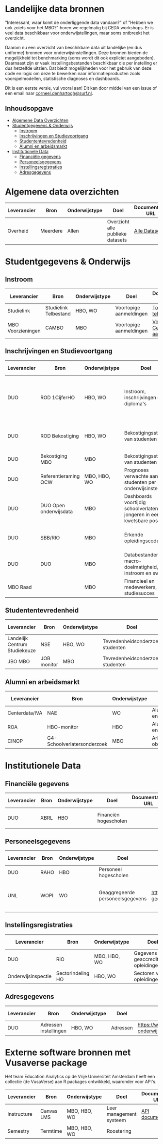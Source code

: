 # Landelijke data bronnen
"Interessant, waar komt de onderliggende data vandaan?" of "Hebben we ook zoiets voor het MBO?" horen we regelmatig bij CEDA workshops. Er is veel data beschikbaar voor onderwijstellingen, maar soms ontbreekt het overzicht. 

Daarom nu een overzicht van beschikbare data uit landelijke (en dus uniforme) bronnen voor onderwijsinstellingen. Deze bronnen bieden de mogelijkheid tot benchmarking (soms wordt dit ook expliciet aangeboden). Daarnaast zijn er vaak instellingsbestanden beschikbaar die per instelling er dus hetzelfde uitzien. Dat biedt mogelijkheden voor het gebruik van deze code en logic om deze te bewerken naar informatieproducten zoals voorspelmodellen, statistische diagnoses en dashboards.

Dit is een eerste versie, vul vooral aan! Dit kan door middel van een issue of een email naar corneel.denhartogh@surf.nl.


## Inhoudsopgave
- [Algemene Data Overzichten](#algemene-data-overzichten)
- [Studentgegevens & Onderwijs](#studentgegevens--onderwijs)
  - [Instroom](#instroom)
  - [Inschrijvingen en Studievoortgang](#inschrijvingen-en-studievoortgang)
  - [Studententevredenheid](#studententevredenheid)
  - [Alumni en arbeidsmarkt](#alumni-en-arbeidsmarkt)
- [Institutionele Data](#institutionele-data)
  - [Financiële gegevens](#financiële-gegevens)
  - [Personeelsgegevens](#personeelsgegevens)
  - [Instellingsregistraties](#instellingsregistraties)
  - [Adresgegevens](#adresgegevens)


# Algemene data overzichten

| Leverancier | Bron | Onderwijstype | Doel | Documentatie URL | CEDA repository | Frequentie | Publieke informatieproducten |
|-------------|------|---------------|------|-----------------|-----------------|-------------|----------------------------|
| Overheid | Meerdere | Allen | Overzicht alle publieke datasets | [Alle Datasets](https://data.overheid.nl/zoek) |  | | |



# Studentgegevens & Onderwijs

## Instroom

| Leverancier | Bron | Onderwijstype | Doel | Documentatie URL | CEDA repository | Frequentie | Publieke informatieproducten |
|-------------|------|---------------|------|-----------------|-----------------|-------------|----------------------------|
| Studielink | Studielink Telbestand | HBO, WO | Voorlopige aanmeldingen | [Toelichting telbestand](https://www.tignl.eu/downloads/studielink/pvl%20telbestand%20studielink.pdf) | [CEDA instroomprognose](https://github.com/cedanl/studentprognose) | Wekelijks | [UNL - WO bachelor](https://www.universiteitenvannederland.nl/aanmeldingen-bacheloropleidingen)|
| MBO Voorzieningen | CAMBO | MBO | Voorlopige aanmeldingen | [Voorziening Centraal aanmelden](https://mbovoorzieningen.nl/voorzieningen/voorziening-centraal-aanmelden/) | | Wekelijks | |

## Inschrijvingen en Studievoortgang

| Leverancier | Bron | Onderwijstype | Doel | Documentatie URL | CEDA repository | Frequentie | Publieke informatieproducten |
|-------------|------|---------------|------|-----------------|-----------------|-------------|----------------------------|
| DUO | ROD 1CijferHO | HBO, WO | Instroom, inschrijvingen en diploma's | [DUO - ROD Controle studentgegevens](https://duo.nl/zakelijk/hoger-onderwijs/studentenadministratie/bron-controleren/bekostigingsstatus-studenten.jsp)| [CEDA Pythong Package](https://github.com/cedanl/eencijfer), [CEDA Power BI dashboard](https://github.com/ed2c/1cho_ins_visualisation_powerbi), [CEDA R Preparatie](https://github.com/cedanl/1cho_ins_preparation_r)| Jaarlijks begin februari | [DUO - Geaggregeerde data en voorspellingen](https://www.duo.nl/open_onderwijsdata/hoger-onderwijs/aantal-studenten/), [VH - HBO Inschrijvingen](https://www.vereniginghogescholen.nl/kennisbank/feiten-en-cijfers/artikelen/dashboard-instroom-inschrijvingen-en-diploma-s), [VH - HBO Studiesucces](https://www.vereniginghogescholen.nl/kennisbank/feiten-en-cijfers/artikelen/dashboard-instroom-inschrijvingen-en-diploma-s), [UNL WO downloads](https://www.universiteitenvannederland.nl/downloadbare-gegevens-studenten) |
| DUO | ROD Bekostiging | HBO, WO | Bekostigingsstatus van studenten | [DUO - ROD Bekostigingsstatus](https://duo.nl/zakelijk/hoger-onderwijs/studentenadministratie/bron-controleren/bekostigingsstatus-studenten.jsp) | [CEDA Wisselstroom](https://github.com/cedanl/wisselstroom), [CEDA Wisselstroom demo](https://github.com/cedanl/wisselstroom_demo) | Jaarlijks | |
| DUO | Bekostiging MBO | MBO | Bekostigingsstatus van studenten | [DUO - MBO Bekostigingsstatus](https://duo.nl/zakelijk/middelbaar-beroepsonderwijs/bekostiging-en-subsidies/bekostiging-mbo/bekostiging-mbo.jsp) | | Jaarlijks | |
| DUO | Referentieraming OCW | MBO, HBO, WO | Prognoses verwachte aantal studenten per onderwijsinstelling | [Instellingsprognoses mbo en ho](https://duo.nl/open_onderwijsdata/nieuws/instellingsprognoses-po-vo-mbo-en-ho-beschikbaar.jsp) | | Jaarlijks | [Dashboard MBO prognose](https://informatieproducten.duo.rijkscloud.nl/public/instellingsprognosesmbo/) |
| DUO | DUO Open onderwijsdata | MBO | Dashboards voortijdig schoolverlaten en jongeren in een kwetsbare positie | [Dashboards vsv en jikp](https://informatieproducten.duo.rijkscloud.nl/public/dashboardvsvopen/) | | 2x per jaar | [Dashboards vsv en jikp](https://informatieproducten.duo.rijkscloud.nl/public/dashboardvsvopen/) |
| DUO | SBB/RIO | MBO | Erkende opleidingscodes | [Erkende opleidingscodes - Middelbaar beroepsonderwijs](https://www.duo.nl/open_onderwijsdata/middelbaar-beroepsonderwijs/erkende-opleidingen/erkende-opleidingscode-en-beroep.jsp) | | Jaarlijks | |
| DUO | DUO | MBO | Databestanden macro-doelmatigheid, instroom en switch | [Mijn DUO](https://zakelijk.duo.nl/zakelijk/portaal/dashboard) | | Jaarlijks | |
| MBO Raad | | MBO | Financieel en medewerkers, en studiesucces | [MBObenchmark](https://mbobenchmark.nl/Mosaic/login.aspx?returnUrl=%2Fmosaic%2Fdashboard) | | Jaarlijks | [Benchmark mbo \| MBO Raad](https://www.mboraad.nl/publicaties/benchmark-mbo) |

## Studententevredenheid

| Leverancier | Bron | Onderwijstype | Doel | Documentatie URL | CEDA repository | Frequentie | Publieke informatieproducten |
|-------------|------|---------------|------|-----------------|-----------------|-------------|----------------------------|
| Landelijk Centrum Studiekeuze | NSE | HBO, WO | Tevredenheidsonderzoek studenten | [NSE - Informatie](https://lcsk.nl/nse/resultaten/) | | Jaarlijks | [NSE - Landelijk dashboards](https://lcsk.nl/nse/resultaten/dashboard/) |
| JBO MBO | JOB monitor | MBO | Tevredenheidsonderzoek studenten | [JOB - Rapport](https://www.jobmbo.nl/monitor/) | | Jaarlijks | [JOB - Resultaten](https://www.jobmonitorresultaten.nl/) |

## Alumni en arbeidsmarkt

| Leverancier | Bron | Onderwijstype | Doel | Documentatie URL | CEDA repository | Frequentie | Publieke informatieproducten |
|-------------|------|---------------|------|-----------------|-----------------|-------------|----------------------------|
| Centerdata/IVA | NAE | WO | Alumni enquete | [NAE - Informatie](https://www.nationale-alumni-enquete.nl/algemene-informatie/) | | Om het jaar | [UNL - WO NAE](https://www.universiteitenvannederland.nl/onderwerpen/onderwijs/nationale-alumni-enquete)|
| ROA | HBO-monitor | HBO | Alumni enquete | [HBO monitor - Informatie](https://www.hbomonitor.nl/nl/hogescholen/algemene-informatie) | | Jaarlijks half april | [HBO monitor rapportage](https://www.hbomonitor.nl/nl/resultaten/kansen-op-de-arbeidsmarkt) |
| CINOP | G4-Schoolverlatersonderzoek | MBO | Arbeidsmarkt obv CBS |  | | Jaarlijks |  |

# Institutionele Data

## Financiële gegevens

| Leverancier | Bron | Onderwijstype | Doel | Documentatie URL | CEDA repository | Frequentie | Publieke informatieproducten |
|-------------|------|---------------|------|-----------------|-----------------|-------------|----------------------------|
| DUO | XBRL | HBO | Financiën hogescholen | | | Jaarlijks half oktober | |

## Personeelsgegevens

| Leverancier | Bron | Onderwijstype | Doel | Documentatie URL | CEDA repository | Frequentie | Publieke informatieproducten |
|-------------|------|---------------|------|-----------------|-----------------|-------------|----------------------------|
| DUO | RAHO | HBO | Personeel hogescholen | | | Jaarlijks voorjaar | [VH - HBO Personeel](https://www.vereniginghogescholen.nl/kennisbank/feiten-en-cijfers/artikelen/dashboard-personeel) |
| UNL | WOPI | WO | Geaggregeerde personeelsgegevens | https://www.universiteitenvannederland.nl/downloadbare-gegevens-personeel | | Jaarlijks | [UNL - WO Aantallen](https://www.universiteitenvannederland.nl/onderwerpen/personeel/personeel-in-dienst-van-universiteiten), [UNL - WO Verhouding vast en tijdelijk](https://www.universiteitenvannederland.nl/onderwerpen/personeel/verhouding-vast-en-tijdelijk-personeel), [UNL - WO Herkomst personeel](https://www.universiteitenvannederland.nl/onderwerpen/personeel/herkomst-personeel) |

## Instellingsregistraties

| Leverancier | Bron | Onderwijstype | Doel | Documentatie URL | CEDA repository | Frequentie | Publieke informatieproducten |
|-------------|------|---------------|------|-----------------|-----------------|-------------|----------------------------|
| DUO | RIO | MBO, HBO, WO | Gegevens geaccrediteerde opleidingen | https://duo.nl/zakelijk/hoger-onderwijs/studentenadministratie/opleidingsgegevens-in-croho/raadplegen-en-downloaden.jsp | | Jaarlijks half oktober | |
| Onderwijsinspectie | Sectorindeling HO | HBO, WO | Sectoren van opleidingen | https://www.onderwijsinspectie.nl/documenten/publicaties/2023/02/14/overzicht-sectorindeling-ho | | Onbekend | |

## Adresgegevens

| Leverancier | Bron | Onderwijstype | Doel | Documentatie URL | CEDA repository | Frequentie | Publieke informatieproducten |
|-------------|------|---------------|------|-----------------|-----------------|-------------|----------------------------|
| DUO | Adressen instellingen | HBO, WO | Adressen | https://www.duo.nl/open_onderwijsdata/hoger-onderwijs/adressen/ | | Jaarlijks | |




# Externe software bronnen met Vusaverse package

Het team Education Analytics op de Vrije Universiteit Amsterdam heeft een collectie (de VusaVerse) aan R packages ontwikkeld, waaronder voor API's.


| Leverancier | Bron | Onderwijstype | Doel | Documentatie URL | VusaVerse repository | Frequentie | Publieke informatieproducten | 
|-------------|------|---------------|------|-----------------|-----------------|-------------|----------------------------|
| Instructure | Canvas LMS | MBO, HBO, WO | Leer management systeem | [API documentatie](https://canvas.instructure.com/doc/api/all_resources.html) | [R package vvcanvas](https://github.com/vusaverse/vvcanvas) | Real-Time |  |
| Semestry | Termtime | MBO, HBO, WO | Roostering |   | [R package vvtermtime](https://github.com/vusaverse/vvtermtime) | Real-Time | |
